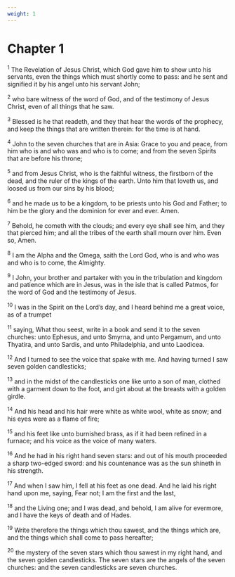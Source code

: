 ```yaml
---
weight: 1
---
```


# Chapter 1

<sup>1</sup> The Revelation of Jesus Christ, which God gave him to show unto his servants, even the things which must shortly come to pass: and he sent and signified it by his angel unto his servant John; 

<sup>2</sup> who bare witness of the word of God, and of the testimony of Jesus Christ, even of all things that he saw. 

<sup>3</sup> Blessed is he that readeth, and they that hear the words of the prophecy, and keep the things that are written therein: for the time is at hand. 

<sup>4</sup> John to the seven churches that are in Asia: Grace to you and peace, from him who is and who was and who is to come; and from the seven Spirits that are before his throne; 

<sup>5</sup> and from Jesus Christ, who is the faithful witness, the firstborn of the dead, and the ruler of the kings of the earth. Unto him that loveth us, and loosed us from our sins by his blood; 

<sup>6</sup> and he made us to be a kingdom, to be priests unto his God and Father; to him be the glory and the dominion for ever and ever. Amen. 

<sup>7</sup> Behold, he cometh with the clouds; and every eye shall see him, and they that pierced him; and all the tribes of the earth shall mourn over him. Even so, Amen. 

<sup>8</sup> I am the Alpha and the Omega, saith the Lord God, who is and who was and who is to come, the Almighty. 

<sup>9</sup> I John, your brother and partaker with you in the tribulation and kingdom and patience which are in Jesus, was in the isle that is called Patmos, for the word of God and the testimony of Jesus. 

<sup>10</sup> I was in the Spirit on the Lord’s day, and I heard behind me a great voice, as of a trumpet 

<sup>11</sup> saying, What thou seest, write in a book and send it to the seven churches: unto Ephesus, and unto Smyrna, and unto Pergamum, and unto Thyatira, and unto Sardis, and unto Philadelphia, and unto Laodicea. 

<sup>12</sup> And I turned to see the voice that spake with me. And having turned I saw seven golden candlesticks; 

<sup>13</sup> and in the midst of the candlesticks one like unto a son of man, clothed with a garment down to the foot, and girt about at the breasts with a golden girdle. 

<sup>14</sup> And his head and his hair were white as white wool, white as snow; and his eyes were as a flame of fire; 

<sup>15</sup> and his feet like unto burnished brass, as if it had been refined in a furnace; and his voice as the voice of many waters. 

<sup>16</sup> And he had in his right hand seven stars: and out of his mouth proceeded a sharp two-edged sword: and his countenance was as the sun shineth in his strength. 

<sup>17</sup> And when I saw him, I fell at his feet as one dead. And he laid his right hand upon me, saying, Fear not; I am the first and the last, 

<sup>18</sup> and the Living one; and I was dead, and behold, I am alive for evermore, and I have the keys of death and of Hades. 

<sup>19</sup> Write therefore the things which thou sawest, and the things which are, and the things which shall come to pass hereafter; 

<sup>20</sup> the mystery of the seven stars which thou sawest in my right hand, and the seven golden candlesticks. The seven stars are the angels of the seven churches: and the seven candlesticks are seven churches. 


